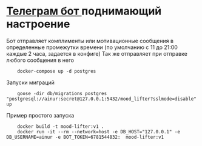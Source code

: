 <h1>  <a href="https://t.me/my_cheer_up_bot">Телеграм бот </a> поднимающий настроение </h1>

Бот отправляет комплименты или мотивационные сообщения в определенные промежутки времени (по умолчанию с 11 до 21:00 каждые 2 часа, задается в конфиге)
Так же отправляет при отправке любого сообщения в него

```
    docker-compose up -d postgres
```

Запуски миграций
```
    goose -dir db/migrations postgres "postgresql://ainur:secret@127.0.0.1:5432/mood_lifter?sslmode=disable" up
```

Пример простого запуска

```
    docker build -t mood-lifter:v1 .
    docker run -it --rm --network=host -e DB_HOST="127.0.0.1" -e DB_USERNAME=ainur -e BOT_TOKEN=6781544832:  mood-lifter:v1
```